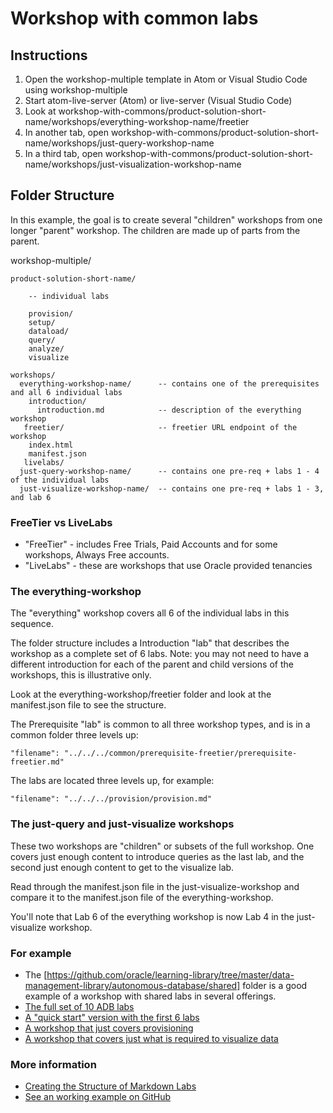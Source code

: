 # Workshop with common labs

## Instructions

1. Open the workshop-multiple template in Atom or Visual Studio Code using workshop-multiple
2. Start atom-live-server (Atom) or live-server (Visual Studio Code)
3. Look at workshop-with-commons/product-solution-short-name/workshops/everything-workshop-name/freetier
4. In another tab, open workshop-with-commons/product-solution-short-name/workshops/just-query-workshop-name
5. In a third tab, open workshop-with-commons/product-solution-short-name/workshops/just-visualization-workshop-name

## Folder Structure

In this example, the goal is to create several "children" workshops from one longer "parent" workshop. The children are made up of parts from the parent.

workshop-multiple/

    product-solution-short-name/

        -- individual labs

        provision/
        setup/
        dataload/
        query/
        analyze/
        visualize

    workshops/
      everything-workshop-name/      -- contains one of the prerequisites and all 6 individual labs
        introduction/
          introduction.md            -- description of the everything workshop
       freetier/                     -- freetier URL endpoint of the workshop
        index.html
        manifest.json
       livelabs/
      just-query-workshop-name/      -- contains one pre-req + labs 1 - 4 of the individual labs
      just-visualize-workshop-name/  -- contains one pre-req + labs 1 - 3, and lab 6

### FreeTier vs LiveLabs

* "FreeTier" - includes Free Trials, Paid Accounts and for some workshops, Always Free accounts.
* "LiveLabs" - these are workshops that use Oracle provided tenancies

### The everything-workshop

The "everything" workshop covers all 6 of the individual labs in this sequence.

The folder structure includes a Introduction "lab" that describes the workshop as a complete set of 6 labs. Note: you may not need to have a different introduction for each of the parent and child versions of the workshops, this is illustrative only.

Look at the everything-workshop/freetier folder and look at the manifest.json file to see the structure.

The Prerequisite "lab" is common to all three workshop types, and is in a common folder three levels up:

  ```
  "filename": "../../../common/prerequisite-freetier/prerequisite-freetier.md"
  ```

The labs are located three levels up, for example:

  ```
  "filename": "../../../provision/provision.md"
  ```

### The just-query and just-visualize workshops

These two workshops are "children" or subsets of the full workshop. One covers just enough content to introduce queries as the last lab, and the second just enough content to get to the visualize lab.

Read through the manifest.json file in the just-visualize-workshop and compare it to the manifest.json file of the everything-workshop.

You'll note that Lab 6 of the everything workshop is now Lab 4 in the just-visualize workshop.

### For example

* The [https://github.com/oracle/learning-library/tree/master/data-management-library/autonomous-database/shared] folder is a good example of a workshop with shared labs in several offerings.
* [The full set of 10 ADB labs](https://oracle.github.io/learning-library/data-management-library/autonomous-database/shared/workshops/freetier-indepth/)
* [A "quick start" version with the first 6 labs](https://oracle.github.io/learning-library/data-management-library/autonomous-database/shared/workshops/freetier-overview/)
* [A workshop that just covers provisioning](https://oracle.github.io/learning-library/data-management-library/autonomous-database/shared/workshops/provision/freetier/)
* [A workshop that covers just what is required to visualize data](https://oracle.github.io/learning-library/data-management-library/autonomous-database/shared/workshops/visualizations/freetier)

### More information

* [Creating the Structure of Markdown Labs](https://confluence.oraclecorp.com/confluence/display/DCS/Creating+the+Structure+of+Markdown+Labs)
* [See an working example on GitHub](https://github.com/oracle/learning-library/tree/master/data-management-library/autonomous-database/shared)
